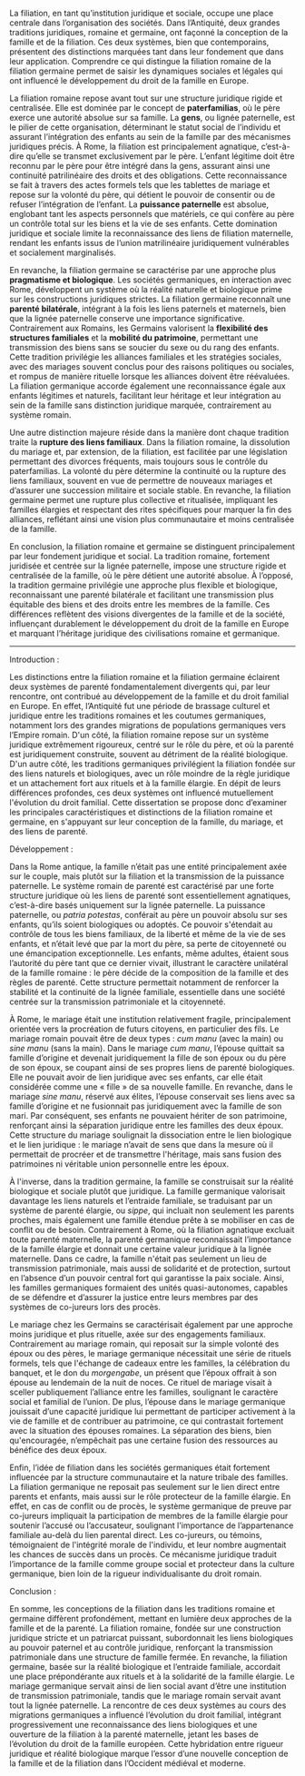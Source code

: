 La filiation, en tant qu’institution juridique et sociale, occupe une place centrale dans l’organisation des sociétés. Dans l’Antiquité, deux grandes traditions juridiques, romaine et germaine, ont façonné la conception de la famille et de la filiation. Ces deux systèmes, bien que contemporains, présentent des distinctions marquées tant dans leur fondement que dans leur application. Comprendre ce qui distingue la filiation romaine de la filiation germaine permet de saisir les dynamiques sociales et légales qui ont influencé le développement du droit de la famille en Europe.

La filiation romaine repose avant tout sur une structure juridique rigide et centralisée. Elle est dominée par le concept de **paterfamilias**, où le père exerce une autorité absolue sur sa famille. La **gens**, ou lignée paternelle, est le pilier de cette organisation, déterminant le statut social de l’individu et assurant l’intégration des enfants au sein de la famille par des mécanismes juridiques précis. À Rome, la filiation est principalement agnatique, c’est-à-dire qu’elle se transmet exclusivement par le père. L’enfant légitime doit être reconnu par le père pour être intégré dans la gens, assurant ainsi une continuité patrilinéaire des droits et des obligations. Cette reconnaissance se fait à travers des actes formels tels que les tablettes de mariage et repose sur la volonté du père, qui détient le pouvoir de consentir ou de refuser l’intégration de l’enfant. La **puissance paternelle** est absolue, englobant tant les aspects personnels que matériels, ce qui confère au père un contrôle total sur les biens et la vie de ses enfants. Cette domination juridique et sociale limite la reconnaissance des liens de filiation maternelle, rendant les enfants issus de l’union matrilinéaire juridiquement vulnérables et socialement marginalisés.

En revanche, la filiation germaine se caractérise par une approche plus **pragmatisme et biologique**. Les sociétés germaniques, en interaction avec Rome, développent un système où la réalité naturelle et biologique prime sur les constructions juridiques strictes. La filiation germaine reconnaît une **parenté bilatérale**, intégrant à la fois les liens paternels et maternels, bien que la lignée paternelle conserve une importance significative. Contrairement aux Romains, les Germains valorisent la **flexibilité des structures familiales** et la **mobilité du patrimoine**, permettant une transmission des biens sans se soucier du sexe ou du rang des enfants. Cette tradition privilégie les alliances familiales et les stratégies sociales, avec des mariages souvent conclus pour des raisons politiques ou sociales, et rompus de manière rituelle lorsque les alliances doivent être réévaluées. La filiation germanique accorde également une reconnaissance égale aux enfants légitimes et naturels, facilitant leur héritage et leur intégration au sein de la famille sans distinction juridique marquée, contrairement au système romain.

Une autre distinction majeure réside dans la manière dont chaque tradition traite la **rupture des liens familiaux**. Dans la filiation romaine, la dissolution du mariage et, par extension, de la filiation, est facilitée par une législation permettant des divorces fréquents, mais toujours sous le contrôle du paterfamilias. La volonté du père détermine la continuité ou la rupture des liens familiaux, souvent en vue de permettre de nouveaux mariages et d’assurer une succession militaire et sociale stable. En revanche, la filiation germaine permet une rupture plus collective et ritualisée, impliquant les familles élargies et respectant des rites spécifiques pour marquer la fin des alliances, reflétant ainsi une vision plus communautaire et moins centralisée de la famille.

En conclusion, la filiation romaine et germaine se distinguent principalement par leur fondement juridique et social. La tradition romaine, fortement juridisée et centrée sur la lignée paternelle, impose une structure rigide et centralisée de la famille, où le père détient une autorité absolue. À l’opposé, la tradition germaine privilégie une approche plus flexible et biologique, reconnaissant une parenté bilatérale et facilitant une transmission plus équitable des biens et des droits entre les membres de la famille. Ces différences reflètent des visions divergentes de la famille et de la société, influençant durablement le développement du droit de la famille en Europe et marquant l’héritage juridique des civilisations romaine et germanique.

---
Introduction :

Les distinctions entre la filiation romaine et la filiation germaine éclairent deux systèmes de parenté fondamentalement divergents qui, par leur rencontre, ont contribué au développement de la famille et du droit familial en Europe. En effet, l’Antiquité fut une période de brassage culturel et juridique entre les traditions romaines et les coutumes germaniques, notamment lors des grandes migrations de populations germaniques vers l’Empire romain. D'un côté, la filiation romaine repose sur un système juridique extrêmement rigoureux, centré sur le rôle du père, et où la parenté est juridiquement construite, souvent au détriment de la réalité biologique. D'un autre côté, les traditions germaniques privilégient la filiation fondée sur des liens naturels et biologiques, avec un rôle moindre de la règle juridique et un attachement fort aux rituels et à la famille élargie. En dépit de leurs différences profondes, ces deux systèmes ont influencé mutuellement l'évolution du droit familial. Cette dissertation se propose donc d’examiner les principales caractéristiques et distinctions de la filiation romaine et germaine, en s'appuyant sur leur conception de la famille, du mariage, et des liens de parenté.

Développement :

Dans la Rome antique, la famille n’était pas une entité principalement axée sur le couple, mais plutôt sur la filiation et la transmission de la puissance paternelle. Le système romain de parenté est caractérisé par une forte structure juridique où les liens de parenté sont essentiellement agnatiques, c’est-à-dire basés uniquement sur la lignée paternelle. La puissance paternelle, ou *patria potestas*, conférait au père un pouvoir absolu sur ses enfants, qu’ils soient biologiques ou adoptés. Ce pouvoir s'étendait au contrôle de tous les biens familiaux, de la liberté et même de la vie de ses enfants, et n’était levé que par la mort du père, sa perte de citoyenneté ou une émancipation exceptionnelle. Les enfants, même adultes, étaient sous l’autorité du père tant que ce dernier vivait, illustrant le caractère unilatéral de la famille romaine : le père décide de la composition de la famille et des règles de parenté. Cette structure permettait notamment de renforcer la stabilité et la continuité de la lignée familiale, essentielle dans une société centrée sur la transmission patrimoniale et la citoyenneté.

À Rome, le mariage était une institution relativement fragile, principalement orientée vers la procréation de futurs citoyens, en particulier des fils. Le mariage romain pouvait être de deux types : *cum manu* (avec la main) ou *sine manu* (sans la main). Dans le mariage *cum manu*, l’épouse quittait sa famille d’origine et devenait juridiquement la fille de son époux ou du père de son époux, se coupant ainsi de ses propres liens de parenté biologiques. Elle ne pouvait avoir de lien juridique avec ses enfants, car elle était considérée comme une « fille » de sa nouvelle famille. En revanche, dans le mariage *sine manu*, réservé aux élites, l’épouse conservait ses liens avec sa famille d’origine et ne fusionnait pas juridiquement avec la famille de son mari. Par conséquent, ses enfants ne pouvaient hériter de son patrimoine, renforçant ainsi la séparation juridique entre les familles des deux époux. Cette structure du mariage soulignait la dissociation entre le lien biologique et le lien juridique : le mariage n’avait de sens que dans la mesure où il permettait de procréer et de transmettre l'héritage, mais sans fusion des patrimoines ni véritable union personnelle entre les époux.

À l'inverse, dans la tradition germaine, la famille se construisait sur la réalité biologique et sociale plutôt que juridique. La famille germanique valorisait davantage les liens naturels et l’entraide familiale, se traduisant par un système de parenté élargie, ou *sippe*, qui incluait non seulement les parents proches, mais également une famille étendue prête à se mobiliser en cas de conflit ou de besoin. Contrairement à Rome, où la filiation agnatique excluait toute parenté maternelle, la parenté germanique reconnaissait l’importance de la famille élargie et donnait une certaine valeur juridique à la lignée maternelle. Dans ce cadre, la famille n'était pas seulement un lieu de transmission patrimoniale, mais aussi de solidarité et de protection, surtout en l’absence d’un pouvoir central fort qui garantisse la paix sociale. Ainsi, les familles germaniques formaient des unités quasi-autonomes, capables de se défendre et d’assurer la justice entre leurs membres par des systèmes de co-jureurs lors des procès.

Le mariage chez les Germains se caractérisait également par une approche moins juridique et plus rituelle, axée sur des engagements familiaux. Contrairement au mariage romain, qui reposait sur la simple volonté des époux ou des pères, le mariage germanique nécessitait une série de rituels formels, tels que l'échange de cadeaux entre les familles, la célébration du banquet, et le don du *morgengabe*, un présent que l’époux offrait à son épouse au lendemain de la nuit de noces. Ce rituel de mariage visait à sceller publiquement l’alliance entre les familles, soulignant le caractère social et familial de l’union. De plus, l’épouse dans le mariage germanique jouissait d’une capacité juridique lui permettant de participer activement à la vie de famille et de contribuer au patrimoine, ce qui contrastait fortement avec la situation des épouses romaines. La séparation des biens, bien qu'encouragée, n’empêchait pas une certaine fusion des ressources au bénéfice des deux époux.

Enfin, l’idée de filiation dans les sociétés germaniques était fortement influencée par la structure communautaire et la nature tribale des familles. La filiation germanique ne reposait pas seulement sur le lien direct entre parents et enfants, mais aussi sur le rôle protecteur de la famille élargie. En effet, en cas de conflit ou de procès, le système germanique de preuve par co-jureurs impliquait la participation de membres de la famille élargie pour soutenir l’accusé ou l’accusateur, soulignant l'importance de l’appartenance familiale au-delà du lien parental direct. Les co-jureurs, ou témoins, témoignaient de l'intégrité morale de l'individu, et leur nombre augmentait les chances de succès dans un procès. Ce mécanisme juridique traduit l’importance de la famille comme groupe social et protecteur dans la culture germanique, bien loin de la rigueur individualisante du droit romain.

Conclusion :

En somme, les conceptions de la filiation dans les traditions romaine et germaine diffèrent profondément, mettant en lumière deux approches de la famille et de la parenté. La filiation romaine, fondée sur une construction juridique stricte et un patriarcat puissant, subordonnait les liens biologiques au pouvoir paternel et au contrôle juridique, renforçant la transmission patrimoniale dans une structure de famille fermée. En revanche, la filiation germaine, basée sur la réalité biologique et l’entraide familiale, accordait une place prépondérante aux rituels et à la solidarité de la famille élargie. Le mariage germanique servait ainsi de lien social avant d’être une institution de transmission patrimoniale, tandis que le mariage romain servait avant tout la lignée paternelle. La rencontre de ces deux systèmes au cours des migrations germaniques a influencé l’évolution du droit familial, intégrant progressivement une reconnaissance des liens biologiques et une ouverture de la filiation à la parenté maternelle, jetant les bases de l’évolution du droit de la famille européen. Cette hybridation entre rigueur juridique et réalité biologique marque l’essor d’une nouvelle conception de la famille et de la filiation dans l’Occident médiéval et moderne.